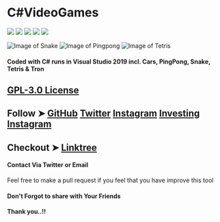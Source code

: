 # C#VideoGames

![](https://img.shields.io/github/issues/MiChaelinzo/C-sharp-VideoGames)
![](https://img.shields.io/github/forks/MiChaelinzo/C-sharp-VideoGames)
![](https://img.shields.io/github/stars/MiChaelinzo/C-sharp-VideoGames)
![](https://img.shields.io/github/license/MiChaelinzo/C-sharp-VideoGames)
![](https://img.shields.io/twitter/url?url=https%3A%2F%2Fgithub.com%2FMiChaelinzo%2FC-sharp-VideoGames)

![Image of Snake](https://github.com/MiChaelinzo/C-sharp-VideoGames/blob/master/C%23VideogamesSample/SnakeSample.PNG)
![Image of Pingpong](https://github.com/MiChaelinzo/C-sharp-VideoGames/blob/master/C%23VideogamesSample/PingPongSample.PNG)
![Image of Tetris](https://github.com/MiChaelinzo/C-sharp-VideoGames/blob/master/C%23VideogamesSample/TetrisSample.PNG)


#### Coded with C# runs in Visual Studio 2019 incl. Cars, PingPong, Snake, Tetris &amp; Tron

## [GPL-3.0 License](https://raw.githubusercontent.com/MiChaelinzo/C-sharp-VideoGames/master/LICENSE)

## Follow ➤ [GitHub](https://github.com/MiChaelinzo) [Twitter](https://twitter.com/llmichaelinzoll) [Instagram](https://www.instagram.com/llmichaelinzoll21/) [Investing Instagram](https://www.instagram.com/fxcryptomaster/?hl=en)


## Checkout ➤ [Linktree](https://linktr.ee/MiChaelinzo)


#### Contact Via Twitter or Email

Feel free to make a pull request if you feel that you have improve this tool 

#### Don't Forgot to share with Your Friends 
#### Thank you..!!
